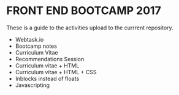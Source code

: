 # FRONT END BOOTCAMP 2017

These is a guide to the activities upload to the currrent repository.



- Webtask.io
- Bootcamp notes                              
- Curriculum Vitae                     
- Recommendations Session                 
- Curriculum vitae + HTML                 
- Curriculum vitae + HTML + CSS        
- Inblocks instead of floats
- Javascripting